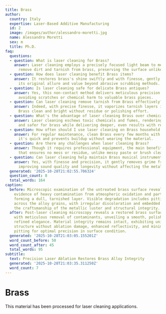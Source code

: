 ```yaml
---
title: Brass
author:
  country: Italy
  expertise: Laser-Based Additive Manufacturing
  id: 2
  image: /images/author/alessandro-moretti.jpg
  name: Alessandro Moretti
  sex: m
  title: Ph.D.
faq:
  questions:
  - question: What is laser cleaning for Brass?
    answer: Laser cleaning employs a precisely focused light beam to meticulously
      remove dirt and tarnish from brass, preserving the surface unlike harsh chemicals.
  - question: How does laser cleaning benefit Brass items?
    answer: It restores brass's shine swiftly and with finesse, gently preserving
      its original allure and value beyond abrasive scrubbing methods.
  - question: Is laser cleaning safe for delicate Brass antiques?
    answer: Yes, this non-contact method delivers meticulous precision and finesse,
      avoiding scratches or chemical harm to valuable brass pieces.
  - question: Can laser cleaning remove tarnish from Brass effectively?
    answer: Indeed, with precise finesse, it vaporizes tarnish layers instantly, leaving
      Brass clean and bright without residue or polishing effort.
  - question: What's the advantage of laser cleaning Brass over chemical methods?
    answer: Laser cleaning eschews toxic chemicals and fumes, rendering it eco-friendly
      and safer for brass while delivering deeper, even results with refined precision.
  - question: How often should I use laser cleaning on Brass household items?
    answer: For regular maintenance, clean Brass every few months with precision;
      it's quick and prevents buildup without wearing the material.
  - question: Are there any challenges when laser cleaning Brass?
    answer: Though it requires professional equipment, the main benefit is the precision
      that ensures no mess or residue, unlike messy paste or brush cleaning.
  - question: Can laser cleaning help maintain Brass musical instruments?
    answer: Yes, with finesse and precision, it gently removes grime from brass instruments,
      improving sound quality and longevity without affecting the metal's integrity.
  generated: '2025-10-28T21:02:55.706324'
  question_count: 8
  total_words: 164
caption:
  before: Microscopic examination of the untreated brass surface reveals meticulous
    evidence of heavy contamination from atmospheric oxidation and particulate dirt,
    forming a dull, tarnished layer. Visible degradation includes pitting and micro-cracks
    across the alloy grains, with irregular discoloration and embedded debris compromising
    the craftsmanship of the metallic luster and structural integrity.
  after: Post-laser cleaning microscopy reveals a restored brass surface, achieved
    with meticulous removal of contaminants, unveiling a smooth, polished finish of
    refined elegance. Material integrity remains intact, exhibiting uniform grain
    structure without ablation damage, enhanced reflectivity, and minimal residual
    pitting for optimal precision in surface condition.
  generated: '2025-10-28T21:03:05.155201Z'
  word_count_before: 50
  word_count_after: 45
  total_words: 95
subtitle:
  text: Precision Laser Ablation Restores Brass Alloy Integrity
  generated: '2025-10-28T21:03:35.311250Z'
  word_count: 7
---
```


# Brass

This material has been processed for laser cleaning applications.
